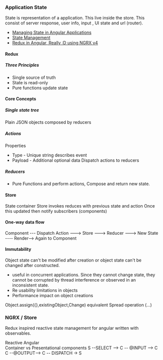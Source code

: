 
### Application State
State is representation of a application. This live inside the store. This consist of server response, user info, input , UI state and url (router).
  * [Managing State in Angular Applications](https://blog.nrwl.io/managing-state-in-angular-applications-22b75ef5625f)
  * [State Management](https://angular-2-training-book.rangle.io/handout/state-management/)
  * [Redux in Angular, Really :D using NGRX v4](https://rahulrsingh09.github.io/AngularConcepts/ngrx)
  
#### Redux

##### Three Principles 
  * Single source of truth  
  * State is read-only
  * Pure functions update state  

#### Core Concepts

##### Single state tree
 Plain JSON objects composed by reducers  

##### Actions
Properties
  * Type - Unique string describes event 
  * Payload - Additional optional data
Dispatch actions to reducers

##### Reducers
* Pure Functions and perform actions, Compose and return new state. 
  
#### Store
State container 
Store invokes reduces with previous state and action
Once this updated then notify subscribers (components)

#### One-way data flow
 Component --- Dispatch Action ---> Store ---> Reducer ---> New State ---- Render--> Again to Component

#### Immutability 
Object state can't be modified after creation or object state can't be changed after constructed.
   * useful in concurrent applications. Since they cannot change state, they cannot be corrupted by thread interference or observed in an inconsistent state.
   * Re usability limitations in objects
   * Performance impact on object creations 

Object.assign({},existingObject,Change) equivalent Spread operation (...)   

### NGRX / Store
Redux inspired reactive state management for angular written with observables.
  
Reactive Angular  
Container vs Presentational components
S --SELECT --> C  -- @INPUT --> C
C --@OUTPUT--> C  -- DISPATCH -> S

#####


#### 
#####
